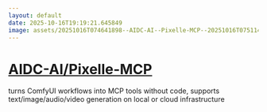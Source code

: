 ```yaml
---
layout: default
date: 2025-10-16T19:19:21.645849
image: assets/20251016T074641898--AIDC-AI--Pixelle-MCP--20251016T075114066--cropped.png
---
```


# [AIDC-AI/Pixelle-MCP](https://github.com/AIDC-AI/Pixelle-MCP)

turns ComfyUI workflows into MCP tools without code, supports text/image/audio/video generation on local or cloud infrastructure
